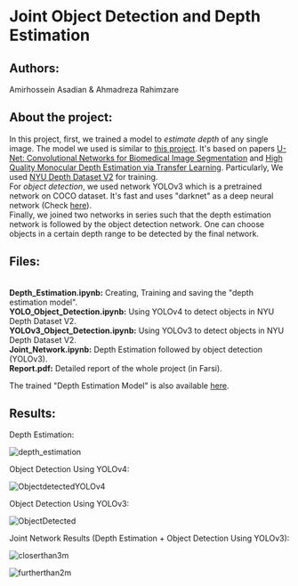 # Joint Object Detection and Depth Estimation

## Authors:
Amirhossein Asadian & Ahmadreza Rahimzare

## About the project:
In this project, first, we trained a model to *estimate depth* of any single image. The model we used is similar to [this project](https://github.com/siddinc/monocular_depth_estimation). It's based on papers [U-Net: Convolutional Networks for Biomedical Image Segmentation](https://arxiv.org/abs/1505.04597) and [High Quality Monocular Depth Estimation via Transfer Learning](https://arxiv.org/abs/1812.11941). Particularly, We used [NYU Depth Dataset V2](https://cs.nyu.edu/~silberman/datasets/nyu_depth_v2.html) for training.
<br> For *object detection*, we used network YOLOv3 which is a pretrained network on COCO dataset. It's fast and uses "darknet" as a deep neural network (Check [here](https://pjreddie.com/darknet/yolo/)).
<br> Finally, we joined two networks in series such that the depth estimation network is followed by the object detection network. One can choose objects in a 
certain depth range to be detected by the final network.

## Files:
<br>**Depth_Estimation.ipynb:** Creating, Training and saving the "depth estimation model".
<br> **YOLO_Object_Detection.ipynb:** Using YOLOv4 to detect objects in NYU Depth Dataset V2. 
<br> **YOLOv3_Object_Detection.ipynb:** Using YOLOv3 to detect objects in NYU Depth Dataset V2. 
<br> **Joint_Network.ipynb:** Depth Estimation followed by object detection (YOLOv3).
<br> **Report.pdf:** Detailed report of the whole project (in Farsi).

The trained "Depth Estimation Model" is also available [here](https://drive.google.com/drive/folders/1WwH5J9C5vVoIhgFO5PQyHodTGwUvEqZu?usp=sharing).

## Results:

Depth Estimation:

![depth_estimation](https://user-images.githubusercontent.com/94138466/152656702-6dd3f833-c0c6-4d53-9cef-d9161e83aaa8.png)

Object Detection Using YOLOv4:

![ObjectdetectedYOLOv4](https://user-images.githubusercontent.com/94138466/152656708-c5cde1aa-b7a6-431a-af74-942d9b821f20.png)

Object Detection Using YOLOv3:

![ObjectDetected](https://user-images.githubusercontent.com/94138466/152656704-0db9fd94-9aa6-4427-89d7-177d8045d5e4.png)


Joint Network Results (Depth Estimation + Object Detection Using YOLOv3):

![closerthan3m](https://user-images.githubusercontent.com/94138466/152656712-3918a385-9cf6-4515-85f4-2cb7745cd889.png)

![furtherthan2m](https://user-images.githubusercontent.com/94138466/152656714-6c117daa-ab89-440a-8d17-ec8ba8eaa18b.png)


